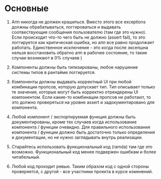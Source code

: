 # Основные

1. Апп никогда не должен крашиться. Вместо этого все exceptions должны обрабатываться, логгироваться и выдавать соотвествующие сообщения пользователю (там где это нужно). Если происходит что-то чего быть не должно (assert fail), то это логгируется как критическая ошибка, но апп все равно продолжает работать. Единственное исключение - это когда после эксепшна нельзя восстановить обратно апп в рабочее состояние, то такие случаи возникают в 0% случаев )

2. Компоненты должны быть типизированы, любое нарушение системы типов в рантайме логгируется.

3. Компоненты должны выдавать корректный UI при любой комбинации пропсов, которую допускает тип. Тип описывает только те значения, которые могут быть корректно отрендерены UI компонентом.  Если какие-то комбинации пропсов не работают, то это должно проверяться на уровне assert и задокументировано для компонента.

4. Любой компонент / экспортируемая функция должны быть документированы, кроме тех случаев когда использование компонента / функции очевидно. Для правильного использования компонента / функции должно быть достаточно только определения и документации, но не нужно заглядывать внутрь реализации.

5. Старайтесь использовать функциональный код (ramda) там где это возможно. Функциональный код менее подвержен ошибкам и более читабельный.

6. Любой код проходит ревью. Таким образом код с одной стороны проверяется, с другой - все участники проекта в курсе изменений.